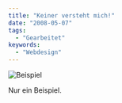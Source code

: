 ```yaml
---
title: "Keiner versteht mich!"
date: "2008-05-07"
tags:
  - "Gearbeitet"
keywords:
  - "Webdesign"
---
```


![Beispiel](/img/codecandies/ZZ36B04F17.jpg)

Nur ein Beispiel.
